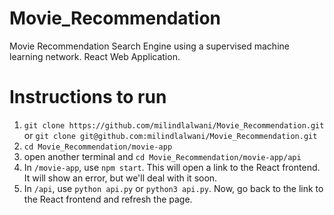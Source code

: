 # Movie_Recommendation
Movie Recommendation Search Engine using a supervised machine learning network. React Web Application.

# Instructions to run
1. `git clone https://github.com/milindlalwani/Movie_Recommendation.git` or `git clone git@github.com:milindlalwani/Movie_Recommendation.git`
2. `cd Movie_Recommendation/movie-app`
3. open another terminal and `cd Movie_Recommendation/movie-app/api`
4. In `/movie-app`, use `npm start`. This will open a link to the React frontend. It will show an error, but we'll deal with it soon.
5. In `/api`, use `python api.py` or `python3 api.py`. Now, go back to the link to the React frontend and refresh the page.